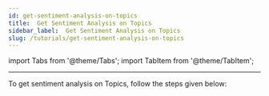 ```yaml
---
id: get-sentiment-analysis-on-topics
title:  Get Sentiment Analysis on Topics
sidebar_label:  Get Sentiment Analysis on Topics
slug: /tutorials/get-sentiment-analysis-on-topics
---
```


import Tabs from '@theme/Tabs';
import TabItem from '@theme/TabItem';

---
To get sentiment analysis on Topics, follow the steps given below:

